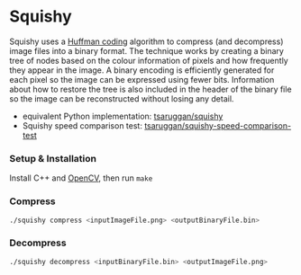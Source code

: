 # Squishy
Squishy uses a [Huffman coding](https://en.wikipedia.org/wiki/Huffman_coding) algorithm to compress (and decompress) image files into a binary format. The technique works by creating a binary tree of nodes based on the colour information of pixels and how frequently they appear in the image. A binary encoding is efficiently generated for each pixel so the image can be expressed using fewer bits. Information about how to restore the tree is also included in the header of the binary file so the image can be reconstructed without losing any detail.
* equivalent Python implementation: [tsaruggan/squishy](https://github.com/tsaruggan/squishy)
* Squishy speed comparison test: [tsaruggan/squishy-speed-comparison-test](https://github.com/tsaruggan/squishy-speed-comparison-test)


### Setup & Installation
Install C++ and [OpenCV](https://opencv.org), then run `make`

### Compress
```bash
./squishy compress <inputImageFile.png> <outputBinaryFile.bin>
```

### Decompress
```bash
./squishy decompress <inputBinaryFile.bin> <outputImageFile.png>
```